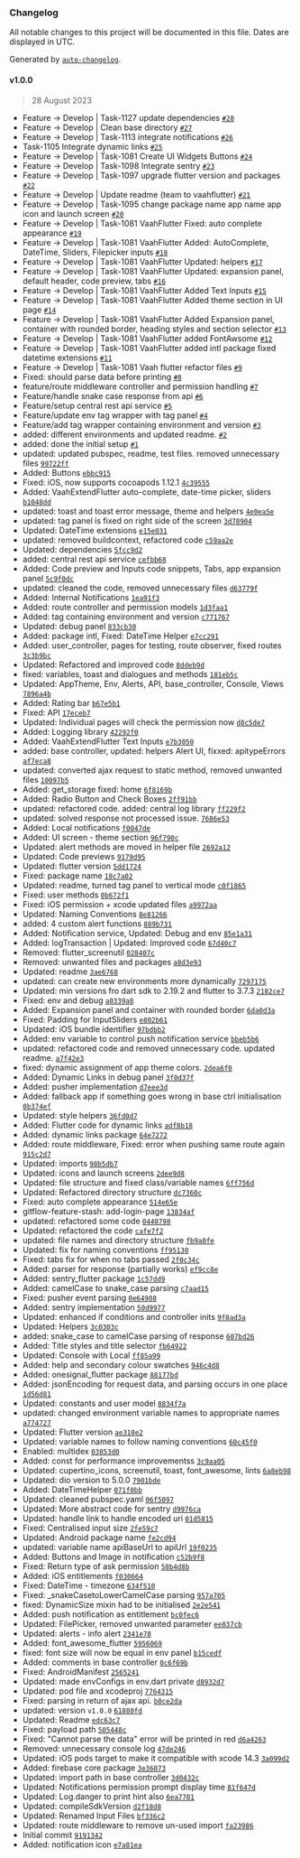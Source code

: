 ### Changelog

All notable changes to this project will be documented in this file. Dates are displayed in UTC.

Generated by [`auto-changelog`](https://github.com/CookPete/auto-changelog).

#### v1.0.0

> 28 August 2023

- Feature -&gt; Develop | Task-1127 update dependencies [`#28`](https://github.com/webreinvent/vaahflutter/pull/28)
- Feature -&gt; Develop | Clean base directory [`#27`](https://github.com/webreinvent/vaahflutter/pull/27)
- Feature -&gt; Develop | Task-1113 integrate notifications [`#26`](https://github.com/webreinvent/vaahflutter/pull/26)
- Task-1105 Integrate dynamic links [`#25`](https://github.com/webreinvent/vaahflutter/pull/25)
- Feature -&gt; Develop | Task-1081 Create UI Widgets Buttons [`#24`](https://github.com/webreinvent/vaahflutter/pull/24)
- Feature -&gt; Develop | Task-1098 Integrate sentry [`#23`](https://github.com/webreinvent/vaahflutter/pull/23)
- Feature -&gt; Develop | Task-1097 upgrade flutter version and packages [`#22`](https://github.com/webreinvent/vaahflutter/pull/22)
- Feature -&gt; Develop | Update readme (team to vaahflutter) [`#21`](https://github.com/webreinvent/vaahflutter/pull/21)
- Feature -&gt; Develop | Task-1095 change package name app name app icon and launch screen [`#20`](https://github.com/webreinvent/vaahflutter/pull/20)
- Feature -&gt; Develop | Task-1081 VaahFlutter Fixed: auto complete appearance [`#19`](https://github.com/webreinvent/vaahflutter/pull/19)
- Feature -&gt; Develop | Task-1081 VaahFlutter Added: AutoComplete, DateTime, Sliders, Filepicker inputs [`#18`](https://github.com/webreinvent/vaahflutter/pull/18)
- Feature -&gt; Develop | Task-1081 VaahFlutter Updated: helpers [`#17`](https://github.com/webreinvent/vaahflutter/pull/17)
- Feature -&gt; Develop | Task-1081 VaahFlutter Updated:  expansion panel, default header, code preview, tabs [`#16`](https://github.com/webreinvent/vaahflutter/pull/16)
- Feature -&gt; Develop | Task-1081 VaahFlutter Added Text Inputs [`#15`](https://github.com/webreinvent/vaahflutter/pull/15)
- Feature -&gt; Develop | Task-1081 VaahFlutter Added theme section in UI page [`#14`](https://github.com/webreinvent/vaahflutter/pull/14)
- Feature -&gt; Develop | Task-1081 VaahFlutter Added Expansion panel, container with rounded border, heading styles and section selector [`#13`](https://github.com/webreinvent/vaahflutter/pull/13)
- Feature -&gt; Develop | Task-1081 VaahFlutter added FontAwsome [`#12`](https://github.com/webreinvent/vaahflutter/pull/12)
- Feature -&gt; Develop | Task-1081 VaahFlutter added intl package fixed datetime extensions [`#11`](https://github.com/webreinvent/vaahflutter/pull/11)
- Feature -&gt; Develop | Task-1081 Vaah flutter refactor files [`#9`](https://github.com/webreinvent/vaahflutter/pull/9)
- Fixed: should parse data before printing [`#8`](https://github.com/webreinvent/vaahflutter/pull/8)
- feature/route middleware controller and permission handling [`#7`](https://github.com/webreinvent/vaahflutter/pull/7)
- Feature/handle snake case response from api [`#6`](https://github.com/webreinvent/vaahflutter/pull/6)
- Feature/setup central rest api service [`#5`](https://github.com/webreinvent/vaahflutter/pull/5)
- Feature/update env tag wrapper with tag panel [`#4`](https://github.com/webreinvent/vaahflutter/pull/4)
- Feature/add tag wrapper containing environment and version [`#3`](https://github.com/webreinvent/vaahflutter/pull/3)
- added: different environments and updated readme. [`#2`](https://github.com/webreinvent/vaahflutter/pull/2)
- added: done the initial setup [`#1`](https://github.com/webreinvent/vaahflutter/pull/1)
- updated: updated pubspec, readme, test files. removed unnecessary files [`99722ff`](https://github.com/webreinvent/vaahflutter/commit/99722ffd8c31986d3fdeac393840da420bd1c136)
- Added: Buttons [`ebbc915`](https://github.com/webreinvent/vaahflutter/commit/ebbc915e9cccf269fc8d7111d07e06731f2dcbe5)
- Fixed: iOS, now supports cocoapods 1.12.1 [`4c39555`](https://github.com/webreinvent/vaahflutter/commit/4c39555dad760ac3f1d48b4f82e1decc6e141186)
- Added: VaahExtendFlutter auto-complete, date-time picker, sliders [`b1048dd`](https://github.com/webreinvent/vaahflutter/commit/b1048dd23c43ea300790873d34422f217ccb02a2)
- updated: toast and toast error message, theme and helpers [`4e0ea5e`](https://github.com/webreinvent/vaahflutter/commit/4e0ea5efa6463a68c6e5742b3b9bd3505d13bf6d)
- updated: tag panel is fixed on right side of the screen [`3d78904`](https://github.com/webreinvent/vaahflutter/commit/3d7890452ba749459b43f2e4f584763f35d3e9c0)
- Updated: DateTime extensions [`e15e031`](https://github.com/webreinvent/vaahflutter/commit/e15e0315a64bc2c90302fe8f8cbbbbb03b9046c0)
- updated: removed buildcontext, refactored code [`c59aa2e`](https://github.com/webreinvent/vaahflutter/commit/c59aa2e266ff11e81115b78a1cdff93f01dacbae)
- Updated: dependencies [`5fcc9d2`](https://github.com/webreinvent/vaahflutter/commit/5fcc9d20886a0864a731535bc57adc5331f9c6f9)
- added: central rest api service [`cefbb68`](https://github.com/webreinvent/vaahflutter/commit/cefbb686d926a2c6f4b1d8182e7e412d6939d119)
- Added: Code preview and Inputs code snippets, Tabs, app expansion panel [`5c9f0dc`](https://github.com/webreinvent/vaahflutter/commit/5c9f0dce951990511f35396b86398d861cc842db)
- updated: cleaned the code, removed unnecessary files [`d63779f`](https://github.com/webreinvent/vaahflutter/commit/d63779f4c7cbe68144344912cbfd8b181551fca1)
- Added: Internal Notifications [`1ea91f3`](https://github.com/webreinvent/vaahflutter/commit/1ea91f37f610789ebe886ffc1a9457c1da8b2d1a)
- Added: route controller and permission models [`1d3faa1`](https://github.com/webreinvent/vaahflutter/commit/1d3faa1cafee6f8d709571c26f761c66cf0237cc)
- Added: tag containing environment and version [`c771767`](https://github.com/webreinvent/vaahflutter/commit/c77176707b261426cc9b5a0030223248e075bd7a)
- Updated: debug panel [`833cb30`](https://github.com/webreinvent/vaahflutter/commit/833cb304a474b1d41e01f48c3ec6f686dcc94447)
- Added: package intl, Fixed: DateTime Helper [`e7cc291`](https://github.com/webreinvent/vaahflutter/commit/e7cc291ff7874129275558060b48a1ffe393d139)
- Added: user_controller, pages for testing, route observer, fixed routes [`3c3b9bc`](https://github.com/webreinvent/vaahflutter/commit/3c3b9bc731f5847434e473340743be7abdeec40b)
- Updated: Refactored and improved code [`8ddeb9d`](https://github.com/webreinvent/vaahflutter/commit/8ddeb9d62da55d239035a981595726bb13925929)
- fixed: variables, toast and dialogues and methods [`181eb5c`](https://github.com/webreinvent/vaahflutter/commit/181eb5c9aca16a587f900ba1c9f1250aa5c306fc)
- Updated: AppTheme, Env, Alerts, API, base_controller, Console, Views [`7896a4b`](https://github.com/webreinvent/vaahflutter/commit/7896a4b02752c6870221f154b180c426ccc9c892)
- Added: Rating bar [`b67e5b1`](https://github.com/webreinvent/vaahflutter/commit/b67e5b1df954683f3f54f66cc17223cce7ade99d)
- Fixed: API [`17eceb7`](https://github.com/webreinvent/vaahflutter/commit/17eceb74ce11c3dcdb3f7a353d3d921d7ab6b9bb)
- Updated: Individual pages will check the permission now [`d8c5de7`](https://github.com/webreinvent/vaahflutter/commit/d8c5de76469c4d339816fb946dd96d54197c8614)
- Added: Logging library [`42292f0`](https://github.com/webreinvent/vaahflutter/commit/42292f0bf2c07922bc68c29a6758ba9241447aba)
- Added: VaahExtendFlutter Text Inputs [`e7b3050`](https://github.com/webreinvent/vaahflutter/commit/e7b30506189f4a13b81607fbf69be31ec96dcfe8)
- added: base controller, updated: helpers Alert UI, fixxed: apitypeErrors [`af7eca8`](https://github.com/webreinvent/vaahflutter/commit/af7eca8a5d89f4ab91cff6c3d3125584bde91800)
- updated: converted ajax request to static method, removed unwanted files [`10097b5`](https://github.com/webreinvent/vaahflutter/commit/10097b5654b56988ecf77a8c0ab56ed75ffaa5ce)
- Added: get_storage fixed: home [`6f8169b`](https://github.com/webreinvent/vaahflutter/commit/6f8169b252660cc97ed6fd542244fc58e4a17746)
- Added: Radio Button and Check Boxes [`2ff91bb`](https://github.com/webreinvent/vaahflutter/commit/2ff91bbe45a1f926cce8e69d4df59903f8d4e4ea)
- updated: refactored code. added: central log library [`ff229f2`](https://github.com/webreinvent/vaahflutter/commit/ff229f2854293e0c393a42338d0e022edd95d90a)
- updated: solved response not processed issue. [`7686e53`](https://github.com/webreinvent/vaahflutter/commit/7686e53e7a2f94a95cbe7c137746f8bb39c070d9)
- Added: Local notifications [`f0047de`](https://github.com/webreinvent/vaahflutter/commit/f0047de72903cdd63708c1ca2541e4e5eda9d70b)
- Added: UI screen - theme section [`96f790c`](https://github.com/webreinvent/vaahflutter/commit/96f790cc1e7fd88cafdf8ab8147d2f952203fa8c)
- Updated: alert methods are moved in helper file [`2692a12`](https://github.com/webreinvent/vaahflutter/commit/2692a1215f3f789f476151c2b1a0ee6c73cb3f21)
- Updated: Code previews [`9179d95`](https://github.com/webreinvent/vaahflutter/commit/9179d95ba2b378c0ff41b6f2f5342dfb62a3fdfc)
- Updated: flutter version [`5dd1724`](https://github.com/webreinvent/vaahflutter/commit/5dd172480918cbf42d750909c266c10999c194cf)
- Fixed: package name [`18c7a02`](https://github.com/webreinvent/vaahflutter/commit/18c7a022d9db046495bf205020bd0eabc14b2058)
- Updated: readme, turned tag panel to vertical mode [`c0f1865`](https://github.com/webreinvent/vaahflutter/commit/c0f186560e7ebfbb989f1f75467bc9f45c26f2b6)
- Fixed: user methods [`0b672f1`](https://github.com/webreinvent/vaahflutter/commit/0b672f10a2b294d0da0abd09184b38bf5d8be858)
- Fixed: iOS permission + xcode updated files [`a9972aa`](https://github.com/webreinvent/vaahflutter/commit/a9972aa429fa4d30e50c9a4eb5a1e76b9785a6c8)
- Updated: Naming Conventions [`8e81266`](https://github.com/webreinvent/vaahflutter/commit/8e812664316ad5fc7654a5f622e7339f660191a3)
- added: 4 custom alert functions [`889b731`](https://github.com/webreinvent/vaahflutter/commit/889b73130460a82af6bc3b66a828b553b07e5707)
- Added: Notification service, Updated: Debug and env [`85e1a31`](https://github.com/webreinvent/vaahflutter/commit/85e1a31fa7b697a8346f7c69866a5d746fe74431)
- Added: logTransaction | Updated: Improved code [`67d40c7`](https://github.com/webreinvent/vaahflutter/commit/67d40c7f8a6fa4bde15df8a8d81ab706fb1ae29e)
- Removed: flutter_screenutil [`028407c`](https://github.com/webreinvent/vaahflutter/commit/028407c61545b4f3becfb6abe05d38a888af6edd)
- Removed: unwanted files and packages [`a8d3e93`](https://github.com/webreinvent/vaahflutter/commit/a8d3e931aa3649e9aa67e5e1d5c7c79fc603b23e)
- Updated: readme [`3ae6768`](https://github.com/webreinvent/vaahflutter/commit/3ae67686afbc96bf73b28d2177a8d321a604c06b)
- updated: can create new environments more dynamically [`7297175`](https://github.com/webreinvent/vaahflutter/commit/72971754b9b8381470355bee032aceb1929901d4)
- Updated: min versions fro dart sdk to 2.19.2 and flutter to 3.7.3 [`2182ce7`](https://github.com/webreinvent/vaahflutter/commit/2182ce700a349592d3b30462939cdb4d35ddf185)
- Fixed: env and debug [`a0339a8`](https://github.com/webreinvent/vaahflutter/commit/a0339a84044917f231fc80b8d375acc7782bc998)
- Added: Expansion panel and container with rounded border [`6da0d3a`](https://github.com/webreinvent/vaahflutter/commit/6da0d3a52be0c99ab35dd8ec8807f34d088b8e80)
- Fixed: Padding for InputSliders [`e802b61`](https://github.com/webreinvent/vaahflutter/commit/e802b61d669b2723527293260b6c0d9ab6978dd9)
- Updated: iOS bundle identifier [`97bdbb2`](https://github.com/webreinvent/vaahflutter/commit/97bdbb29f1a238ea866d2e0ff29233c3238c5658)
- Added: env variable to control push notification service [`bbeb5b6`](https://github.com/webreinvent/vaahflutter/commit/bbeb5b644fdb222c738d8e11c6565ea706b92962)
- updated: refactored code and removed unnecessary code.  updated readme. [`a7f42e3`](https://github.com/webreinvent/vaahflutter/commit/a7f42e30e79b2ff74058d929c351b60d07fd8582)
- fixed: dynamic assignment of app theme colors. [`2dea6f0`](https://github.com/webreinvent/vaahflutter/commit/2dea6f00094ece77a900efb4fbedbbef0ca19b0c)
- Added: Dynamic Links in debug panel [`3f0d37f`](https://github.com/webreinvent/vaahflutter/commit/3f0d37f8d86dfe3ac45e05d75c0dfebfa3077856)
- Added: pusher implementation [`d7eee3d`](https://github.com/webreinvent/vaahflutter/commit/d7eee3d831a418b0ba8812b148d223a23eb829c8)
- Added: fallback app if something goes wrong in base ctrl initialisation [`0b374ef`](https://github.com/webreinvent/vaahflutter/commit/0b374ef1709332071984241235db822e9b5b4ab9)
- Updated: style helpers [`36fd0d7`](https://github.com/webreinvent/vaahflutter/commit/36fd0d734a221023c31511a74eb31ccc100e9062)
- Added: Flutter code for dynamic links [`adf8b18`](https://github.com/webreinvent/vaahflutter/commit/adf8b1836ae09149db94d3d4227ecd466e4a2cc1)
- Added: dynamic links package [`64e7272`](https://github.com/webreinvent/vaahflutter/commit/64e7272768f49359a4e53cb44efe3640f92ed347)
- Added: route middleware, Fixed: error when pushing same route again [`915c2d7`](https://github.com/webreinvent/vaahflutter/commit/915c2d75a9b5371dd406cdb5ab1da17fc493af0f)
- Updated: imports [`98b5db7`](https://github.com/webreinvent/vaahflutter/commit/98b5db76d76f64c04095b2535c5feef31a8db12f)
- Updated: icons and launch screens [`2dee9d8`](https://github.com/webreinvent/vaahflutter/commit/2dee9d84512e8800e50e1ae308f8d507be84e2af)
- Updated: file structure and fixed class/variable names [`6ff756d`](https://github.com/webreinvent/vaahflutter/commit/6ff756d3a2e8f7ff3296300f5f05fc038d756983)
- Updated: Refactored directory structure [`dc7360c`](https://github.com/webreinvent/vaahflutter/commit/dc7360ca5a8f68dec7ec36ec80bf787b7eb7fb14)
- Fixed: auto complete appearance [`514e65e`](https://github.com/webreinvent/vaahflutter/commit/514e65eacb8db4b69a076d1d555456533f4475af)
- gitflow-feature-stash: add-login-page [`13834af`](https://github.com/webreinvent/vaahflutter/commit/13834afd2c7d3141566d6a05f72544ab7e89dc4f)
- updated: refactored some code [`0440798`](https://github.com/webreinvent/vaahflutter/commit/044079816a71fff074158ec8e28775bc7d414c8a)
- Updated: refactored the code [`cafe7f2`](https://github.com/webreinvent/vaahflutter/commit/cafe7f229a8226dfc680ec4dec416fa8e6e1ceb5)
- updated: file names and directory structure [`fb9a0fe`](https://github.com/webreinvent/vaahflutter/commit/fb9a0fe5c60f8ee9f517ad254fb8f3e1b94891c4)
- Updated: fix for naming conventions [`ff95130`](https://github.com/webreinvent/vaahflutter/commit/ff95130e05cb8d35fc72f5b8a085faa9ae076865)
- Fixed: tabs fix for when no tabs passed [`2f0c34c`](https://github.com/webreinvent/vaahflutter/commit/2f0c34cbf0b5f9373ba101a6ba59f58e0a53175b)
- Added: parser for response (partially works) [`ef9cc8e`](https://github.com/webreinvent/vaahflutter/commit/ef9cc8e3ccb240380489618254013787ea6d5cf4)
- Added: sentry_flutter package [`1c57dd9`](https://github.com/webreinvent/vaahflutter/commit/1c57dd99fcce1b4d0dd43459c80c610f0658eb9f)
- Added: camelCase to snake_case parsing [`c7aad15`](https://github.com/webreinvent/vaahflutter/commit/c7aad15f3528fcea580ada02d181d968eeaa9f14)
- Fixed: pusher event parsing [`0e64908`](https://github.com/webreinvent/vaahflutter/commit/0e64908aabf6cf28b09169d6daf897c5ad1737c8)
- Added: sentry implementation [`50d9977`](https://github.com/webreinvent/vaahflutter/commit/50d99770b60d8281922d23739aed5ecb2167561e)
- Updated: enhanced if conditions and controller inits [`9f8ad3a`](https://github.com/webreinvent/vaahflutter/commit/9f8ad3ab32be71720b452e607ad16d8d0d913bd6)
- Updated: Helpers [`3c0303c`](https://github.com/webreinvent/vaahflutter/commit/3c0303cbeb7bc5676d1ca95df7ca8395ecc65085)
- added: snake_case to camelCase parsing of response [`607bd26`](https://github.com/webreinvent/vaahflutter/commit/607bd26986ac03eae572b468d36af82ddfc2edda)
- Added: Title styles and title selector [`fb64922`](https://github.com/webreinvent/vaahflutter/commit/fb649229ba49ebf000a0a5735e0a156a781072d7)
- Updated: Console with Local [`ff85a99`](https://github.com/webreinvent/vaahflutter/commit/ff85a99c76af07812a167cd90c942e5174a059d9)
- Added: help and secondary colour swatches [`946c4d8`](https://github.com/webreinvent/vaahflutter/commit/946c4d8fdab2ad6a87bbf72fb3def47cbd06947c)
- Added: onesignal_flutter package [`88177bd`](https://github.com/webreinvent/vaahflutter/commit/88177bdd49a89a8330d45ef6b65bc8acca5f59f0)
- Added: jsonEncoding for request data, and parsing occurs in one place [`1d56d81`](https://github.com/webreinvent/vaahflutter/commit/1d56d815a357fbfe3e33d6d8c846cf0faab6f0b6)
- Updated: constants and user model [`8834f7a`](https://github.com/webreinvent/vaahflutter/commit/8834f7ae68193f167670811d71f836c0ea2ea41a)
- updated: changed environment variable names to appropriate names [`a774727`](https://github.com/webreinvent/vaahflutter/commit/a774727163549817765054d69ed0a6952200d3eb)
- Updated: Flutter version [`ae310e2`](https://github.com/webreinvent/vaahflutter/commit/ae310e2201484fef8fdba718038afbed3fa91e73)
- Updated: variable names to follow naming conventions [`60c45f0`](https://github.com/webreinvent/vaahflutter/commit/60c45f07b1181f7a5d00c9af3dbce1d868d32f7f)
- Enabled: multidex [`03853d0`](https://github.com/webreinvent/vaahflutter/commit/03853d03930b9d30efc956e9a93ae9f423e952b8)
- Added: const for performance improvementss [`3c9aa05`](https://github.com/webreinvent/vaahflutter/commit/3c9aa0591a829cd913c17fe967c85bb943cafeca)
- Updated: cupertino_icons, screenutil, toast, font_awesome, lints [`6a8eb98`](https://github.com/webreinvent/vaahflutter/commit/6a8eb988504258f02d73f034c97cd7e965825099)
- Updated: dio version to 5.0.0 [`7901bde`](https://github.com/webreinvent/vaahflutter/commit/7901bde95ca5a1df49b08ed1624f6e2385af870e)
- Added: DateTimeHelper [`071f0bb`](https://github.com/webreinvent/vaahflutter/commit/071f0bb4ab2785808822ff82900ebf24fb473f28)
- Updated: cleaned pubspec.yaml [`06f5097`](https://github.com/webreinvent/vaahflutter/commit/06f5097e6362e8cca2b8e287d68d8765f42c296b)
- Updated: More abstract code for sentry [`d9976ca`](https://github.com/webreinvent/vaahflutter/commit/d9976ca12fc46856da06734c9891a73e0c9ae421)
- Updated: handle link to handle encoded uri [`01d5815`](https://github.com/webreinvent/vaahflutter/commit/01d5815aa3e72390155cb2f9b4677ddd2d755e79)
- Fixed: Centralised input size [`2fe59c7`](https://github.com/webreinvent/vaahflutter/commit/2fe59c7bf2bebacd06db8219c413730fb9be1cdc)
- Updated: Android package name [`fe2cd94`](https://github.com/webreinvent/vaahflutter/commit/fe2cd944a3b03462b739ea492f6df3221b3a3dfa)
- updated: variable name apiBaseUrl to apiUrl [`19f0235`](https://github.com/webreinvent/vaahflutter/commit/19f02351d585e277de6f32b735640d72dc3578ed)
- Added: Buttons and Image in notification [`c52b9f8`](https://github.com/webreinvent/vaahflutter/commit/c52b9f8dcf47a87b57ac72625d098a25ebe48bc4)
- Fixed: Return type of ask permission [`58b4d8b`](https://github.com/webreinvent/vaahflutter/commit/58b4d8bf201c6f817347ba8e3a23f99ad1a50230)
- Added: iOS entitlements [`f030664`](https://github.com/webreinvent/vaahflutter/commit/f030664631ded6767168a27581a831642372eabf)
- Fixed: DateTime - timezone [`634f510`](https://github.com/webreinvent/vaahflutter/commit/634f5108a64101c2418860209f80ae731d8a76ff)
- Fixed: _snakeCasetoLowerCamelCase parsing [`957a705`](https://github.com/webreinvent/vaahflutter/commit/957a70587322463928aec780327b77cef060654b)
- fixed: DynamicSize mixin had to be initialised [`2e2e541`](https://github.com/webreinvent/vaahflutter/commit/2e2e54153deb802ee63fa9246bd5773529582332)
- Added: push notification as entitlement [`bc0fec6`](https://github.com/webreinvent/vaahflutter/commit/bc0fec64f888eb0110b624e7d1a60f3a53c1caf6)
- Updated: FilePicker, removed unwanted parameter [`ee037cb`](https://github.com/webreinvent/vaahflutter/commit/ee037cba1758d2a2cee2a301eb03e7e1649c9fa8)
- Updated: alerts - info alert [`2341e78`](https://github.com/webreinvent/vaahflutter/commit/2341e78ac1bf2cb3b2cf5a4f4f7495baa0adae2c)
- Added: font_awesome_flutter [`5956069`](https://github.com/webreinvent/vaahflutter/commit/59560695d8d74c8612b8a87af28da232d6d17233)
- fixed: font size will now be equal in env panel [`b15cedf`](https://github.com/webreinvent/vaahflutter/commit/b15cedf17e0a3937cb101601acf39bd855f60580)
- Added: comments in base controller [`0c6f69b`](https://github.com/webreinvent/vaahflutter/commit/0c6f69b86d79140d9d7d1204f8e2629b4d954371)
- Fixed: AndroidManifest [`2565241`](https://github.com/webreinvent/vaahflutter/commit/2565241d9d97a426a8cb9097e9bd357f76519374)
- Updated: made envConfigs in env.dart private [`d8932d7`](https://github.com/webreinvent/vaahflutter/commit/d8932d70185b2c38fb6dc1d9a2cee314d2b627a2)
- Updated: pod file and xcodeproj [`7764315`](https://github.com/webreinvent/vaahflutter/commit/7764315e9da322b6c9ba7d24b0417465fadaae37)
- Fixed: parsing in return of ajax api. [`b0ce2da`](https://github.com/webreinvent/vaahflutter/commit/b0ce2daec5d939e4850780e34ba55782870a1fb4)
- updated: version `v1.0.0` [`61880fd`](https://github.com/webreinvent/vaahflutter/commit/61880fd54e96d26719235a2394f35497efa30f60)
- Updated: Readme [`edc63c7`](https://github.com/webreinvent/vaahflutter/commit/edc63c721129d382abf3f6b8c4bf7f2e33b2909c)
- Fixed: payload path [`505448c`](https://github.com/webreinvent/vaahflutter/commit/505448c4fb032b17f206c5065bd0c233523759ff)
- Fixed: "Cannot parse the data" error will be printed in red [`d6a4263`](https://github.com/webreinvent/vaahflutter/commit/d6a4263c3f958de737ea9556995c7bd3d9f3d547)
- Removed: unnecessary console log [`47de246`](https://github.com/webreinvent/vaahflutter/commit/47de24684e63c817aae1ef2008678413f7edb054)
- Updated: iOS pods target to make it compatible with xcode 14.3 [`3a099d2`](https://github.com/webreinvent/vaahflutter/commit/3a099d249b5c47aa10d45218f251d193f88d757e)
- Added: firebase core package [`3e36073`](https://github.com/webreinvent/vaahflutter/commit/3e3607384f9e98c23b4074c071a666dbc9699385)
- Updated: import path in base controller [`3d0432c`](https://github.com/webreinvent/vaahflutter/commit/3d0432c152c4359d09b63caa2f333d3b0d43bed3)
- Updated: Notifications permission prompt display time [`81f647d`](https://github.com/webreinvent/vaahflutter/commit/81f647d6aa2c92b98016b866622a608b2fdd2391)
- Updated: Log.danger to print hint also [`6ea7701`](https://github.com/webreinvent/vaahflutter/commit/6ea7701fb7198da4e967334ec40aba9c6c7b9135)
- Updated: compileSdkVersion [`d2f18d8`](https://github.com/webreinvent/vaahflutter/commit/d2f18d87c38461e3a2d8228d38b47bfc4cc0084c)
- Updated: Renamed Input Files [`bf336c2`](https://github.com/webreinvent/vaahflutter/commit/bf336c226d72437f93f46d8c73147613aa3ac011)
- Updated: route middleware to remove un-used import [`fa23986`](https://github.com/webreinvent/vaahflutter/commit/fa2398624ae7b90341467ae62e6e053fa66092b2)
- Initial commit [`9191342`](https://github.com/webreinvent/vaahflutter/commit/9191342cb4e304ae11e1f67c73c91810034806ce)
- Added: notification icon [`e7a81ea`](https://github.com/webreinvent/vaahflutter/commit/e7a81eac6ae6d23fc16777717e69826273285e73)
